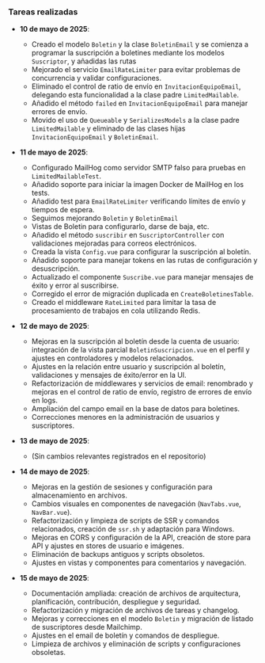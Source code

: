 ### Tareas realizadas

- **10 de mayo de 2025**:
  - Creado el modelo `Boletin` y la clase `BoletinEmail` y se comienza a programar la suscripción a boletines mediante los modelos `Suscriptor`, y añadidas las rutas
  - Mejorado el servicio `EmailRateLimiter` para evitar problemas de concurrencia y validar configuraciones.
  - Eliminado el control de ratio de envío en `InvitacionEquipoEmail`, delegando esta funcionalidad a la clase padre `LimitedMailable`.
  - Añadido el método `failed` en `InvitacionEquipoEmail` para manejar errores de envío.
  - Movido el uso de `Queueable` y `SerializesModels` a la clase padre `LimitedMailable` y eliminado de las clases hijas `InvitacionEquipoEmail` y `BoletinEmail`.

- **11 de mayo de 2025**:
  - Configurado MailHog como servidor SMTP falso para pruebas en `LimitedMailableTest`.
  - Añadido soporte para iniciar la imagen Docker de MailHog en los tests.
  - Añadido test para `EmailRateLimiter` verificando límites de envío y tiempos de espera.
  - Seguimos mejorando `Boletin` y `BoletinEmail`
  - Vistas de Boletin para configurarlo, darse de baja, etc.
  - Añadido el método `suscribir` en `SuscriptorController` con validaciones mejoradas para correos electrónicos.
  - Creada la vista `Config.vue` para configurar la suscripción al boletín.
  - Añadido soporte para manejar tokens en las rutas de configuración y desuscripción.
  - Actualizado el componente `Suscribe.vue` para manejar mensajes de éxito y error al suscribirse.
  - Corregido el error de migración duplicada en `CreateBoletinesTable`.
  - Creado el middleware `RateLimited` para limitar la tasa de procesamiento de trabajos en cola utilizando Redis.

- **12 de mayo de 2025**:
  - Mejoras en la suscripción al boletín desde la cuenta de usuario: integración de la vista parcial `BoletinSuscripcion.vue` en el perfil y ajustes en controladores y modelos relacionados.
  - Ajustes en la relación entre usuario y suscripción al boletín, validaciones y mensajes de éxito/error en la UI.
  - Refactorización de middlewares y servicios de email: renombrado y mejoras en el control de ratio de envío, registro de errores de envío en logs.
  - Ampliación del campo email en la base de datos para boletines.
  - Correcciones menores en la administración de usuarios y suscriptores.

- **13 de mayo de 2025**:
  - (Sin cambios relevantes registrados en el repositorio)

- **14 de mayo de 2025**:
  - Mejoras en la gestión de sesiones y configuración para almacenamiento en archivos.
  - Cambios visuales en componentes de navegación (`NavTabs.vue`, `NavBar.vue`).
  - Refactorización y limpieza de scripts de SSR y comandos relacionados, creación de `ssr.sh` y adaptación para Windows.
  - Mejoras en CORS y configuración de la API, creación de store para API y ajustes en stores de usuario e imágenes.
  - Eliminación de backups antiguos y scripts obsoletos.
  - Ajustes en vistas y componentes para comentarios y navegación.

- **15 de mayo de 2025**:
  - Documentación ampliada: creación de archivos de arquitectura, planificación, contribución, despliegue y seguridad.
  - Refactorización y migración de archivos de tareas y changelog.
  - Mejoras y correcciones en el modelo `Boletin` y migración de listado de suscriptores desde Mailchimp.
  - Ajustes en el email de boletín y comandos de despliegue.
  - Limpieza de archivos y eliminación de scripts y configuraciones obsoletas.


